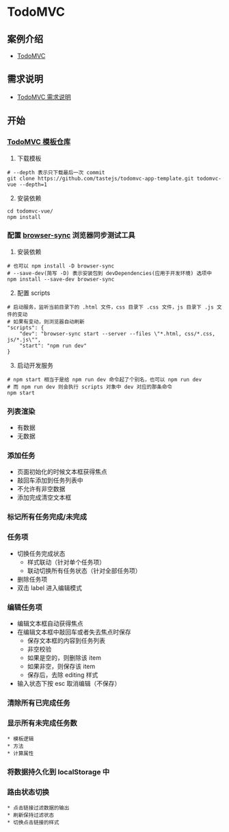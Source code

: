 # TodoMVC

## 案例介绍

* [TodoMVC](http://todomvc.com/)

## 需求说明

* [TodoMVC 需求说明](https://github.com/tastejs/todomvc/blob/master/app-spec.md)

## 开始

### [TodoMVC 模板仓库](https://github.com/tastejs/todomvc-app-template)

1. 下载模板

```shell
# --depth 表示只下载最后一次 commit
git clone https://github.com/tastejs/todomvc-app-template.git todomvc-vue --depth=1
```

2. 安装依赖 

```shell
cd todomvc-vue/
npm install
```

### 配置 [browser-sync](http://www.browsersync.cn/) 浏览器同步测试工具

1. 安装依赖

```shell
# 也可以 npm install -D browser-sync 
# --save-dev(简写 -D) 表示安装包到 devDependencies(应用于开发环境) 选项中
npm install --save-dev browser-sync
```

2. 配置 scripts

```shell
# 启动服务，监听当前目录下的 .html 文件，css 目录下 .css 文件，js 目录下 .js 文件的变动
# 如果有变动，则浏览器自动刷新
"scripts": {
    "dev": "browser-sync start --server --files \"*.html, css/*.css, js/*.js\"",
    "start": "npm run dev"
}
```

3. 启动开发服务

```shell
# npm start 相当于是给 npm run dev 命令起了个别名，也可以 npm run dev
# 而 npm run dev 则会执行 scripts 对象中 dev 对应的那条命令
npm start
```

### 列表渲染

* 有数据
* 无数据

### 添加任务

* 页面初始化的时候文本框获得焦点
* 敲回车添加到任务列表中
* 不允许有非空数据
* 添加完成清空文本框

### 标记所有任务完成/未完成

### 任务项

* 切换任务完成状态
    * 样式联动（针对单个任务项）
    * 联动切换所有任务状态（针对全部任务项）
* 删除任务项
* 双击 label 进入编辑模式

### 编辑任务项

* 编辑文本框自动获得焦点
* 在编辑文本框中敲回车或者失去焦点时保存
    * 保存文本框的内容到任务列表
    * 非空校验
    * 如果是空的，则删除该 item
    * 如果非空，则保存该 item
    * 保存后，去除 editing 样式
* 输入状态下按 esc 取消编辑（不保存）

### 清除所有已完成任务

### 显示所有未完成任务数

    * 模板逻辑
    * 方法
    * 计算属性

### 将数据持久化到 localStorage 中

### 路由状态切换

    * 点击链接过滤数据的输出
    * 刷新保持过滤状态
    * 切换点击链接的样式
